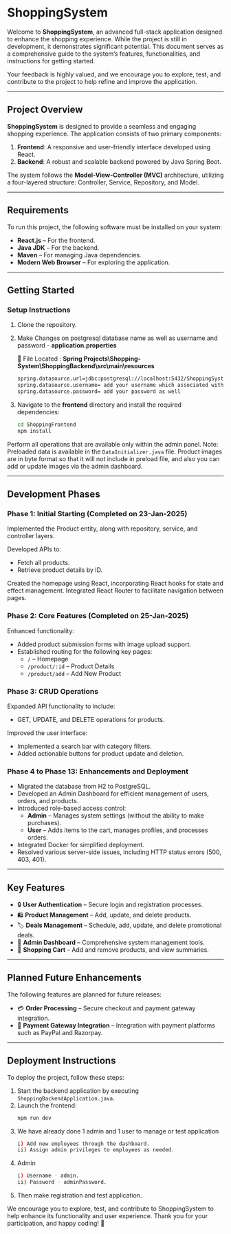 # ShoppingSystem

Welcome to **ShoppingSystem**, an advanced full-stack application designed to enhance the shopping experience. While the project is still in development, it demonstrates significant potential. This document serves as a comprehensive guide to the system’s features, functionalities, and instructions for getting started.

Your feedback is highly valued, and we encourage you to explore, test, and contribute to the project to help refine and improve the application.

---

## Project Overview

**ShoppingSystem** is designed to provide a seamless and engaging shopping experience. The application consists of two primary components:

1. **Frontend**: A responsive and user-friendly interface developed using React.
2. **Backend**: A robust and scalable backend powered by Java Spring Boot.

The system follows the **Model-View-Controller (MVC)** architecture, utilizing a four-layered structure: Controller, Service, Repository, and Model.

---

## Requirements

To run this project, the following software must be installed on your system:

- **React.js** – For the frontend.
- **Java JDK** – For the backend.
- **Maven** – For managing Java dependencies.
- **Modern Web Browser** – For exploring the application.

---

## Getting Started

### Setup Instructions

1. Clone the repository.
2. Make Changes on postgresql database name as well as username and password - **application.properties**

   📂 File Located : **Spring Projects\Shopping-System\ShoppingBackend\src\main\resources**
   ```bash
   spring.datasource.url=jdbc:postgresql://localhost:5432/ShoppingSystemDB
   spring.datasource.username= add your username which associated with your postgresql
   spring.datasource.password= add your password as well
   ```
4. Navigate to the **frontend** directory and install the required dependencies:
   ```bash
   cd ShoppingFrontend
   npm install
   ```
Perform all operations that are available only within the admin panel.
   Note: Preloaded data is available in the `DataInitializer.java` file. Product images are in byte format so that it will not include in preload file, and also you can add or update images via the admin dashboard.

---

## Development Phases

### Phase 1: Initial Starting (Completed on 23-Jan-2025)

Implemented the Product entity, along with repository, service, and controller layers.

Developed APIs to:
- Fetch all products.
- Retrieve product details by ID.

Created the homepage using React, incorporating React hooks for state and effect management.
Integrated React Router to facilitate navigation between pages.

### Phase 2: Core Features (Completed on 25-Jan-2025)

Enhanced functionality:
- Added product submission forms with image upload support.
- Established routing for the following key pages:
  - `/` – Homepage
  - `/product/:id` – Product Details
  - `/product/add` – Add New Product

### Phase 3: CRUD Operations

Expanded API functionality to include:
- GET, UPDATE, and DELETE operations for products.

Improved the user interface:
- Implemented a search bar with category filters.
- Added actionable buttons for product update and deletion.

### Phase 4 to Phase 13: Enhancements and Deployment

- Migrated the database from H2 to PostgreSQL.
- Developed an Admin Dashboard for efficient management of users, orders, and products.
- Introduced role-based access control:
  - **Admin** – Manages system settings (without the ability to make purchases).
  - **User** – Adds items to the cart, manages profiles, and processes orders.
- Integrated Docker for simplified deployment.
- Resolved various server-side issues, including HTTP status errors (500, 403, 401).

---

## Key Features

- 🔒 **User Authentication** – Secure login and registration processes.
- 🛍️ **Product Management** – Add, update, and delete products.
- 🏷️ **Deals Management** – Schedule, add, update, and delete promotional deals.
- 📜 **Admin Dashboard** – Comprehensive system management tools.
- 🛒 **Shopping Cart** – Add and remove products, and view summaries.

---

## Planned Future Enhancements

The following features are planned for future releases:
- 💳 **Order Processing** – Secure checkout and payment gateway integration.
- 💸 **Payment Gateway Integration** – Integration with payment platforms such as PayPal and Razorpay.

---

## Deployment Instructions

To deploy the project, follow these steps:

1. Start the backend application by executing `ShoppingBackendApplication.java`.
2. Launch the frontend:
   ```bash
   npm run dev
   ```
3. We have already done 1 admin and 1 user to manage or test application 
   ```bash
   i) Add new employees through the dashboard.
   ii) Assign admin privileges to employees as needed.
   ```
4. Admin
   ```bash
   i) Username - admin.
   ii) Password - adminPassword.
   ```
5. Then make registration and test application.

We encourage you to explore, test, and contribute to ShoppingSystem to help enhance its functionality and user experience. Thank you for your participation, and happy coding! 🚀
